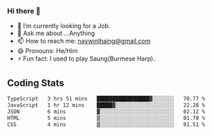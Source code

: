 ### Hi there 👋

- 🔭 I’m currently looking for a Job.
- 💬 Ask me about ...Anything
- 📫 How to reach me: naywinlhaing@gmail.com
- 😄 Pronouns: He/Him
- ⚡ Fun fact: I used to play Saung(Burmese Harp).


## Coding Stats
<!--START_SECTION:waka-->

```txt
TypeScript   3 hrs 51 mins   █████████████████▓░░░░░░░   70.77 %
JavaScript   1 hr 12 mins    █████▓░░░░░░░░░░░░░░░░░░░   22.28 %
JSON         6 mins          ▓░░░░░░░░░░░░░░░░░░░░░░░░   02.12 %
HTML         5 mins          ▒░░░░░░░░░░░░░░░░░░░░░░░░   01.70 %
CSS          4 mins          ▒░░░░░░░░░░░░░░░░░░░░░░░░   01.51 %
```

<!--END_SECTION:waka-->
